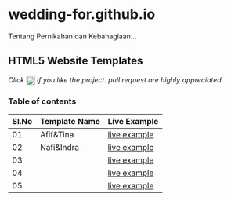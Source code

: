 # wedding-for.github.io
Tentang Pernikahan dan Kebahagiaan...
## HTML5 Website Templates
 
*Click <img src="https://github.com/Sathish2905/sample-website-template/blob/master/assets/star.png" width="18" height="18" align="absmiddle" title="star" /> if you like the project. pull request are highly appreciated.*

### Table of contents



|Sl.No| Template Name  | Live Example |
|-----|----------------|--------------|
|  01  | Afif&Tina	                                                  |[live example](https://wedding-for.github.io/afif&tina/)|	                                                  
|  02  | Nafi&Indra	                  |[live example](https://wedding-for.github.io/Nafi&Indra/)|
|  03  | 	          |[live example]()|	 
|  04  | 		      |[live example]()|	      
|  05  | 					      |[live example]()|							      
